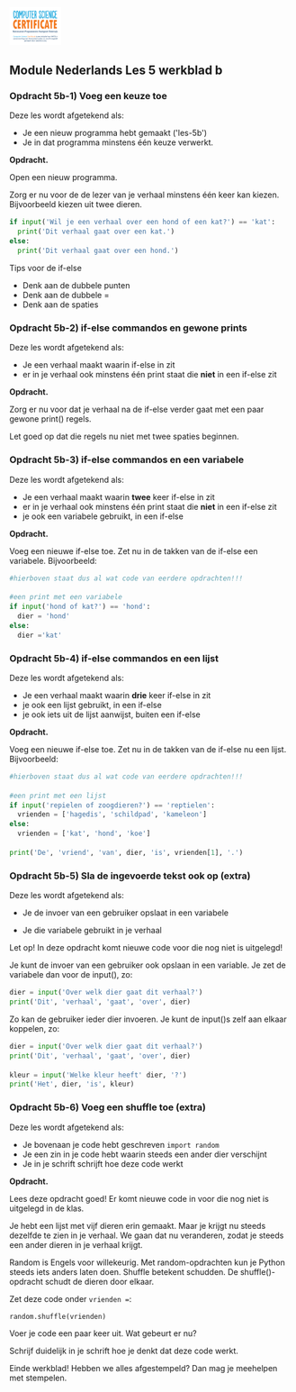 <img src="../../img/Logo cs-certificate.jpg" style="zoom:9%"/>

## Module Nederlands Les 5 werkblad b

### Opdracht 5b-1) Voeg een keuze toe

Deze les wordt afgetekend als:

- Je een nieuw programma hebt gemaakt ('les-5b')
- Je in dat programma minstens één keuze verwerkt.

**Opdracht.** 

Open een nieuw programma.

Zorg er nu voor de de lezer van je verhaal minstens één keer kan kiezen. 
Bijvoorbeeld kiezen uit twee dieren.

```python
if input('Wil je een verhaal over een hond of een kat?') == 'kat':
  print('Dit verhaal gaat over een kat.')
else:
  print('Dit verhaal gaat over een hond.')
```

Tips voor de if-else

* Denk aan de dubbele punten
* Denk aan de dubbele =
* Denk aan de spaties



### Opdracht 5b-2) if-else commandos en gewone prints

Deze les wordt afgetekend als:

- Je een verhaal maakt waarin if-else in zit
- er in je verhaal ook minstens één print staat die **niet** in een if-else zit

**Opdracht.** 

Zorg er nu voor dat je verhaal na de if-else verder gaat met een paar gewone print() regels.

Let goed op dat die regels nu niet met twee spaties beginnen.



### Opdracht 5b-3) if-else commandos en een variabele

Deze les wordt afgetekend als:

- Je een verhaal maakt waarin **twee** keer if-else in zit
- er in je verhaal ook minstens één print staat die **niet** in een if-else zit
- je ook een variabele gebruikt, in een if-else

**Opdracht.** 

Voeg een nieuwe if-else toe. Zet nu in de takken van de if-else een variabele. Bijvoorbeeld:

```python
#hierboven staat dus al wat code van eerdere opdrachten!!!

#een print met een variabele
if input('hond of kat?') == 'hond':
  dier = 'hond'
else:
  dier ='kat'

```



### Opdracht 5b-4) if-else commandos en een lijst

Deze les wordt afgetekend als:

- Je een verhaal maakt waarin **drie** keer if-else in zit
- je ook een lijst gebruikt, in een if-else
- je ook iets uit de lijst aanwijst, buiten een if-else

**Opdracht.** 

Voeg een nieuwe if-else toe. Zet nu in de takken van de if-else nu een lijst. Bijvoorbeeld:

```python
#hierboven staat dus al wat code van eerdere opdrachten!!!

#een print met een lijst
if input('repielen of zoogdieren?') == 'reptielen':
  vrienden = ['hagedis', 'schildpad', 'kameleon']
else:
  vrienden = ['kat', 'hond', 'koe']

print('De', 'vriend', 'van', dier, 'is', vrienden[1], '.')
```



### Opdracht 5b-5) Sla de ingevoerde tekst ook op (extra)

Deze les wordt afgetekend als:

- Je de invoer van een gebruiker opslaat in een variabele

- Je die variabele gebruikt in je verhaal

  

Let op! In deze opdracht komt nieuwe code voor die nog niet is uitgelegd!

Je kunt de invoer van een gebruiker ook opslaan in een variable. Je zet de variabele dan voor de input(), zo:

```python
dier = input('Over welk dier gaat dit verhaal?')
print('Dit', 'verhaal', 'gaat', 'over', dier)
```

Zo kan de gebruiker ieder dier invoeren. Je kunt de input()s zelf aan elkaar koppelen, zo:

```python
dier = input('Over welk dier gaat dit verhaal?')
print('Dit', 'verhaal', 'gaat', 'over', dier)

kleur = input('Welke kleur heeft' dier, '?')
print('Het', dier, 'is', kleur)
```



### Opdracht 5b-6) Voeg een shuffle toe (extra)

Deze les wordt afgetekend als:

- Je bovenaan je code hebt geschreven `import random`
- Je een zin in je code hebt waarin steeds een ander dier verschijnt
- Je in je schrift schrijft hoe deze code werkt

**Opdracht.** 

Lees deze opdracht goed! Er komt nieuwe code in voor die nog niet is uitgelegd in de klas.

Je hebt een lijst met vijf dieren erin gemaakt. Maar je krijgt nu steeds dezelfde te zien in je verhaal.
 We gaan dat nu veranderen, zodat je steeds een ander dieren in je verhaal krijgt.

Random is Engels voor willekeurig. Met random-opdrachten kun je Python steeds iets anders laten doen. Shuffle betekent schudden. De shuffle()-opdracht schudt de dieren door elkaar.

Zet deze code onder `vrienden =`:

```python
random.shuffle(vrienden)
```

Voer je code een paar keer uit. Wat gebeurt er nu?

Schrijf duidelijk in je schrift hoe je denkt dat deze code werkt.

Einde werkblad! Hebben we alles afgestempeld? Dan mag je meehelpen met stempelen.